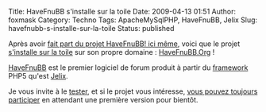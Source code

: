 Title: HaveFnuBB s'installe sur la toile
Date: 2009-04-13 01:51
Author: foxmask
Category: Techno
Tags: ApacheMySqlPHP, HaveFnuBB, Jelix
Slug: havefnubb-s-installe-sur-la-toile
Status: published

Après avoir [fait part du projet HaveFnuBB! ici
même](/post/2009/03/06/HaveFnuBB%2C-le-forum-%22made-in%22-Jelix), voici
que le projet [s'installe sur la toile](http://www.havefnubb.org) sur
son propre domaine : [HaveFnuBB.Org](http://www.havefnubb.org) !

[HaveFnuBB](http://www.havefnubb.org) est le premier logiciel de forum
produit à partir du [framework](http://fr.wikipedia.org/wiki/Framework)
PHP5 qu'est [Jelix](http://www.jelix.org).

Je vous invite à le [tester](http://community.havefnubb.org), et si le
projet vous intéresse, [vous pouvez toujours
participer](http://forge.jelix.org/projects/havefnubb) en attendant une
première version pour bientôt.

